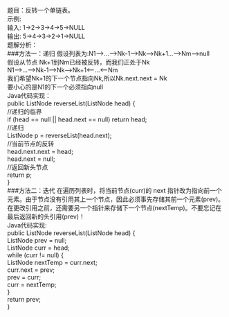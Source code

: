 题目：反转一个单链表。<br>
示例:<br>
输入: 1->2->3->4->5->NULL <br>
输出: 5->4->3->2->1->NULL <br>
题解分析：<br>
###方法一：递归
假设列表为:N1-->...-->Nk-1-->Nk-->Nk+1...-->Nm-->null <br>
假设从节点 Nk+1到Nm已经被反转，而我们正处于Nk <br>
N1-->...-->Nk-1-->Nk-->Nk+1<--...<--Nm <br>
我们希望Nk+1的下一个节点指向Nk,所以Nk.next.next = Nk <br>
要小心的是N1的下一个必须指向null <br>
Java代码实现：<br>
public ListNode reverseList(ListNode head) { <br>
    //递归的临界<br>
    if (head == null || head.next == null) return head; <br>
    //递归<br>
    ListNode p = reverseList(head.next); <br>
    //当前节点的反转<br>
    head.next.next = head; <br>
    head.next = null; <br>
    //返回新头节点<br>
    return p; <br>
} <br>
###方法二：迭代
在遍历列表时，将当前节点(curr)的 next 指针改为指向前一个元素。由于节点没有引用其上一个节点，因此必须事先存储其前一个元素(prev)。<br>
在更改引用之前，还需要另一个指针来存储下一个节点(nextTemp)。不要忘记在最后返回新的头引用(prev)！<br>
Java代码实现:<br>
public ListNode reverseList(ListNode head) { <br>
    ListNode prev = null;<br>
    ListNode curr = head;<br>
    while (curr != null) {<br>
        ListNode nextTemp = curr.next;<br>
        curr.next = prev;<br>
        prev = curr;<br>
        curr = nextTemp;<br>
    }<br>
    return prev;<br>
}<br>
